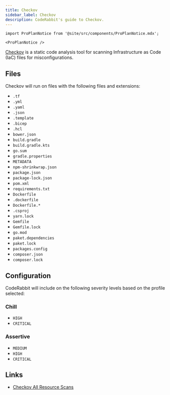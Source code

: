 ```yaml
---
title: Checkov
sidebar_label: Checkov
description: CodeRabbit's guide to Checkov.
---
```


```mdx-code-block
import ProPlanNotice from '@site/src/components/ProPlanNotice.mdx';

<ProPlanNotice />
```

[Checkov](https://www.checkov.io/) is a static code analysis tool for scanning Infrastructure as Code (IaC) files for misconfigurations.

## Files

Checkov will run on files with the following files and extensions:

- `.tf`
- `.yml`
- `.yaml`
- `.json`
- `.template`
- `.bicep`
- `.hcl`
- `bower.json`
- `build.gradle`
- `build.gradle.kts`
- `go.sum`
- `gradle.properties`
- `METADATA`
- `npm-shrinkwrap.json`
- `package.json`
- `package-lock.json`
- `pom.xml`
- `requirements.txt`
- `Dockerfile`
- `.dockerfile`
- `Dockerfile.*`
- `.csproj`
- `yarn.lock`
- `Gemfile`
- `Gemfile.lock`
- `go.mod`
- `paket.dependencies`
- `paket.lock`
- `packages.config`
- `composer.json`
- `composer.lock`

## Configuration

CodeRabbit will include on the following severity levels based on the profile selected:

### Chill

- `HIGH`
- `CRITICAL`

### Assertive

- `MEDIUM`
- `HIGH`
- `CRITICAL`

## Links

- [Checkov All Resource Scans](https://www.checkov.io/5.Policy%20Index/all.html)
